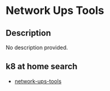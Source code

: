 # Network Ups Tools

## Description

No description provided.

## k8 at home search

- [network-ups-tools](https://nanne.dev/k8s-at-home-search/#/network-ups-tools)

